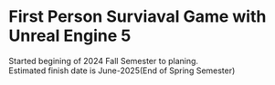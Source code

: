 # First Person Surviaval Game with Unreal Engine 5

Started begining of 2024 Fall Semester to planing.    
Estimated finish date is June-2025(End of Spring Semester)
